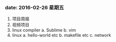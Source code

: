 ### date:  2016-02-26  星期五

1.  项目周报
2.  视频项目
3.  linux compiler
    a. Sublime
    b. vim
4.  linux
    a. hello-world etc
    b. makefile etc
    c. network 

    
